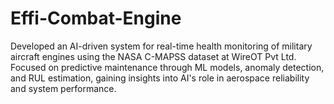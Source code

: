 # Effi-Combat-Engine
Developed an AI-driven system for real-time health monitoring of military aircraft engines using the NASA C-MAPSS dataset at WireOT Pvt Ltd. Focused on predictive maintenance through ML models, anomaly detection, and RUL estimation, gaining insights into AI's role in aerospace reliability and system performance.

